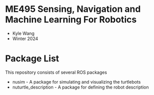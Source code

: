 # ME495 Sensing, Navigation and Machine Learning For Robotics
* Kyle Wang
* Winter 2024
# Package List
This repository consists of several ROS packages
- nusim - A package for simulating and visualizing the turtlebots
- nuturtle_description - A package for defining the robot description